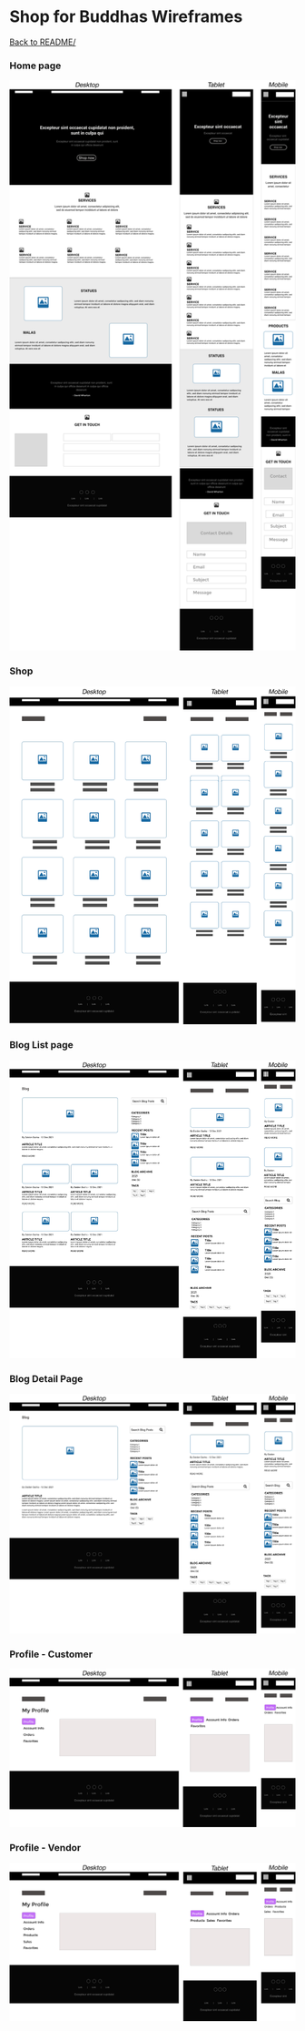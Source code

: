 
# Shop for Buddhas Wireframes

[Back to README/](/README.md)

### Home page  
![](/documentation/wireframes/wf-homepage.png)

### Shop  
![](/documentation/wireframes/wf-shop.png)

### Blog List page  
![](/documentation/wireframes/wf-blog-list.png)

### Blog Detail Page  
![](/documentation/wireframes/wf-blog-detail.png)

### Profile - Customer  
![](/documentation/wireframes/wf-profile-customer.png)

### Profile - Vendor  
![](/documentation/wireframes/wf-profile-vendor.png)